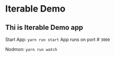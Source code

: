 # Iterable Demo
## Thi is Iterable Demo app

Start App: `yarn run start`
App runs on port # `3000`

Nodmon: `yarn run watch`

